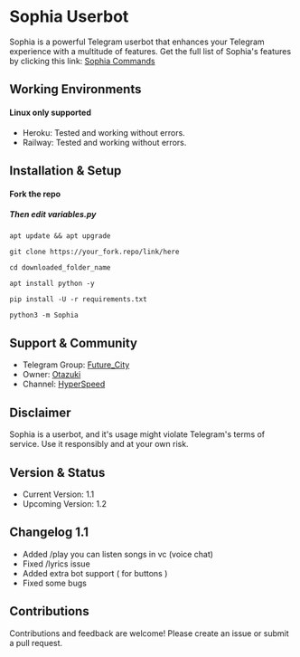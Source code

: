 # Sophia Userbot
Sophia is a powerful Telegram userbot that enhances your Telegram experience with a multitude of features.
Get the full list of Sophia's features by clicking this link: [Sophia Commands](http://graph.org/Sophia-Commands-01-30)
## Working Environments
#### Linux only supported
 * Heroku: Tested and working without errors.
 * Railway: Tested and working without errors.
## Installation & Setup
#### Fork the repo
##### Then edit variables.py

`apt update && apt upgrade`

`git clone https://your_fork.repo/link/here`

`cd downloaded_folder_name`

`apt install python -y`

`pip install -U -r requirements.txt`

`python3 -m Sophia`
## Support & Community
 * Telegram Group: [Future_City](https://t.me/FutureCity005)
 * Owner: [Otazuki](https://t.me/Otazuki)
 * Channel: [HyperSpeed](https://t.me/Hyper_Speed0)
## Disclaimer
Sophia is a userbot, and it's usage might violate Telegram's terms of service. Use it responsibly and at your own risk.
## Version & Status
 * Current Version: 1.1
 * Upcoming Version: 1.2
## Changelog 1.1
 * Added /play you can listen songs in vc (voice chat)
 * Fixed /lyrics issue
 * Added extra bot support ( for buttons )
 * Fixed some bugs
## Contributions
Contributions and feedback are welcome! Please create an issue or submit a pull request.
